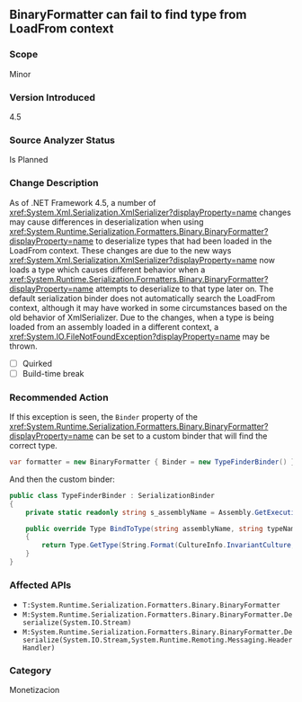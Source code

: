 ## BinaryFormatter can fail to find type from LoadFrom context

### Scope
Minor

### Version Introduced
4.5

### Source Analyzer Status
Is Planned

### Change Description
As of .NET Framework 4.5, a number of <xref:System.Xml.Serialization.XmlSerializer?displayProperty=name>
changes may cause differences in deserialization when using
<xref:System.Runtime.Serialization.Formatters.Binary.BinaryFormatter?displayProperty=name>
to deserialize types that had been loaded in the LoadFrom context. These changes
are due to the new ways <xref:System.Xml.Serialization.XmlSerializer?displayProperty=name>
now loads a type which causes different behavior when a
<xref:System.Runtime.Serialization.Formatters.Binary.BinaryFormatter?displayProperty=name> attempts to
deserialize to that type later on. The default serialization binder does not
automatically search the LoadFrom context, although it may have worked in some
circumstances based on the old behavior of XmlSerializer. Due to the changes,
when a type is being loaded from an assembly loaded in a different context, a
<xref:System.IO.FileNotFoundException?displayProperty=name> may be thrown.

- [ ] Quirked
- [ ] Build-time break

### Recommended Action
If this exception is seen, the `Binder` property of the <xref:System.Runtime.Serialization.Formatters.Binary.BinaryFormatter?displayProperty=name> can be set to a custom binder that will find the correct type.
```csharp
var formatter = new BinaryFormatter { Binder = new TypeFinderBinder() }
```
And then the custom binder:
```csharp
public class TypeFinderBinder : SerializationBinder
{
	private static readonly string s_assemblyName = Assembly.GetExecutingAssembly().FullName;

	public override Type BindToType(string assemblyName, string typeName)
	{
		return Type.GetType(String.Format(CultureInfo.InvariantCulture, "{0}, {1}", typeName, s_assemblyName));
	}
}
```

### Affected APIs
* `T:System.Runtime.Serialization.Formatters.Binary.BinaryFormatter`
* `M:System.Runtime.Serialization.Formatters.Binary.BinaryFormatter.Deserialize(System.IO.Stream)`
* `M:System.Runtime.Serialization.Formatters.Binary.BinaryFormatter.Deserialize(System.IO.Stream,System.Runtime.Remoting.Messaging.HeaderHandler)`
### Category
Monetizacion
<!-- breaking change id: 147 -->
